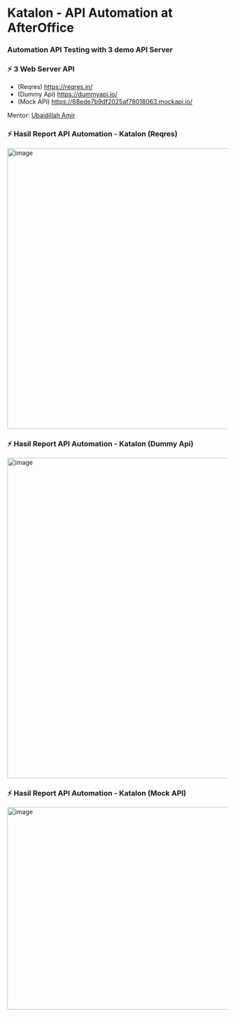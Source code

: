 # Katalon - API Automation at AfterOffice 
### Automation API Testing with 3 demo API Server

### :zap: 3 Web Server API
- (Reqres) https://reqres.in/
- (Dummy Api) https://dummyapi.io/
- (Mock API) https://68ede7b9df2025af78018063.mockapi.io/


Mentor: <a href="https://www.linkedin.com/in/ubaidillah-amir-1083505a/">Ubaidillah Amir</a>

### :zap: Hasil Report API Automation - Katalon (Reqres)
<img width="1353" height="640" alt="image" src="https://github.com/user-attachments/assets/d5077354-e1f8-4293-b37a-b36c0d4abbe7" />

### :zap: Hasil Report API Automation - Katalon (Dummy Api)
<img width="1359" height="731" alt="image" src="https://github.com/user-attachments/assets/8c4d9bfd-d6e6-4d32-b9c9-bf06040b681d" />

### :zap: Hasil Report API Automation - Katalon (Mock API)
<img width="1356" height="462" alt="image" src="https://github.com/user-attachments/assets/d2772bfe-4228-48a2-9092-670f9ff9dd5f" />

